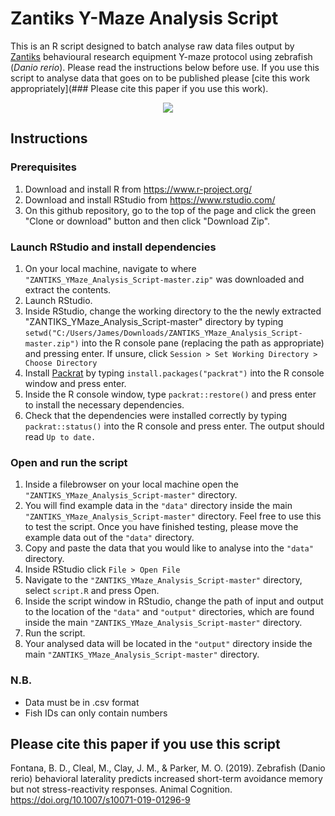 # Zantiks Y-Maze Analysis Script
This is an R script designed to batch analyse raw data files output by [Zantiks](https://zantiks.com/) behavioural research equipment Y-maze protocol using zebrafish (*Danio rerio*). Please read the instructions below before use. If you use this script to analyse data that goes on to be published please [cite this work appropriately](### Please cite this paper if you use this work).

<p align="center">
<img src="https://github.com/thejamesclay/ZANTIKS_YMaze_Analysis_Script/blob/master/Y_zones.png">
</p>

## Instructions

### Prerequisites

1. Download and install R from  https://www.r-project.org/ 
2. Download and install RStudio from https://www.rstudio.com/
3. On this github repository, go to the top of the page and click the green "Clone or download" button and then click "Download Zip".

### Launch RStudio and install dependencies

1. On your local machine, navigate to where `"ZANTIKS_YMaze_Analysis_Script-master.zip"` was downloaded and extract the contents.
2. Launch RStudio.
3. Inside RStudio, change the working directory to the the newly extracted "ZANTIKS_YMaze_Analysis_Script-master" directory by typing `setwd("C:/Users/James/Downloads/ZANTIKS_YMaze_Analysis_Script-master.zip")` into the R console pane (replacing the path as appropriate) and pressing enter. If unsure, click `Session > Set Working Directory > Choose Directory`
4. Install [Packrat](https://rstudio.github.io/packrat/) by typing `install.packages("packrat")` into the R console window and press enter.
5. Inside the R console window, type `packrat::restore()` and press enter to install the necessary dependencies.
6. Check that the dependencies were installed correctly by typing `packrat::status()` into the R console and press enter. The output should read `Up to date.`

### Open and run the script

1. Inside a filebrowser on your local machine open the `"ZANTIKS_YMaze_Analysis_Script-master"` directory.
2. You will find example data in the `"data"` directory inside the main `"ZANTIKS_YMaze_Analysis_Script-master"` directory. Feel free to use this to test the script. Once you have finished testing, please move the example data out of the `"data"` directory.
3. Copy and paste the data that you would like to analyse into the `"data"` directory.
4. Inside RStudio click `File > Open File`
5. Navigate to the `"ZANTIKS_YMaze_Analysis_Script-master"` directory, select `script.R` and press Open.
6. Inside the script window in RStudio, change the path of input and output to the location of the `"data"` and `"output"` directories, which are found inside the main `"ZANTIKS_YMaze_Analysis_Script-master"` directory.
7. Run the script.
8. Your analysed data will be located in the `"output"` directory inside the main `"ZANTIKS_YMaze_Analysis_Script-master"` directory.

### N.B.

* Data must be in .csv format
* Fish IDs can only contain numbers

## Please cite this paper if you use this script
Fontana, B. D., Cleal, M., Clay, J. M., & Parker, M. O. (2019). Zebrafish (Danio rerio) behavioral laterality predicts increased short-term avoidance memory but not stress-reactivity responses. Animal Cognition. https://doi.org/10.1007/s10071-019-01296-9

